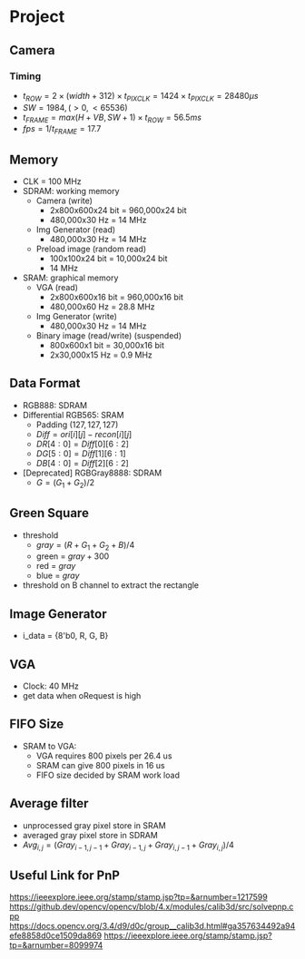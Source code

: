 # Project

## Camera

### Timing

* $t_{ROW} = 2 \times (width + 312) \times t_{PIXCLK} = 1424 \times t_{PIXCLK} = 28480 \mu s$
* $SW = 1984, (>0, <65536)$
* $t_{FRAME} = max(H + VB, SW + 1) \times t_{ROW} = 56.5 ms$
* $fps = 1 / t_{FRAME} = 17.7$

## Memory

* CLK = 100 MHz
* SDRAM: working memory
  * Camera (write)
    * 2x800x600x24 bit = 960,000x24 bit
    * 480,000x30 Hz = 14 MHz
  * Img Generator (read)
    * 480,000x30 Hz = 14 MHz
  * Preload image (random read)
    * 100x100x24 bit = 10,000x24 bit
    * 14 MHz
* SRAM: graphical memory
  * VGA (read)
    * 2x800x600x16 bit = 960,000x16 bit
    * 480,000x60 Hz = 28.8 MHz
  * Img Generator (write)
    * 480,000x30 Hz = 14 MHz
  * Binary image (read/write) (suspended)
    * 800x600x1 bit = 30,000x16 bit
    * 2x30,000x15 Hz = 0.9 MHz

## Data Format

* RGB888: SDRAM
* Differential RGB565: SRAM
  * Padding $(127, 127, 127)$
  * $Diff = ori[i][j] - recon[i][j]$
  * $DR[4:0] = Diff[0][6:2]$
  * $DG[5:0] = Diff[1][6:1]$
  * $DB[4:0] = Diff[2][6:2]$
* [Deprecated] RGBGray8888: SDRAM
  * $G = (G_1+G_2) / 2$

## Green Square
* threshold 
  * $gray = (R+G_1+G_2+B) / 4$
  * green = $gray + 300$
  * red = $gray$
  * blue = $gray$
* threshold on B channel to extract the rectangle

## Image Generator
* i_data = {8'b0, R, G, B}

## VGA

* Clock: 40 MHz
* get data when oRequest is high

## FIFO Size

* SRAM to VGA:
  * VGA requires 800 pixels per 26.4 us
  * SRAM can give 800 pixels in 16 us
  * FIFO size decided by SRAM work load
  <!-- * FIFO Size >= 134 pixels -> choose 256 pixels (256 * 3 * 8 = 6144 bits)  -->

## Average filter

* unprocessed gray pixel store in SRAM
* averaged gray pixel store in SDRAM
* $Avg_{i,j} = (Gray_{i-1,j-1} + Gray_{i-1,j} + Gray_{i,j-1} + Gray_{i,j}) / 4$  

## Useful Link for PnP

https://ieeexplore.ieee.org/stamp/stamp.jsp?tp=&arnumber=1217599
https://github.dev/opencv/opencv/blob/4.x/modules/calib3d/src/solvepnp.cpp
https://docs.opencv.org/3.4/d9/d0c/group__calib3d.html#ga357634492a94efe8858d0ce1509da869
https://ieeexplore.ieee.org/stamp/stamp.jsp?tp=&arnumber=8099974
